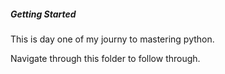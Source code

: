 ##### Getting Started
This is day one of my journy to mastering python.

Navigate through this folder to follow through.